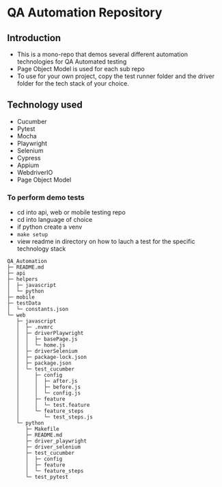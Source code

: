 # QA Automation Repository

## Introduction
- This is a mono-repo that demos several different automation technologies for QA Automated testing
- Page Object Model is used for each sub repo
- To use for your own project, copy the test runner folder and the driver folder for the tech stack of your choice. 

## Technology used
 - Cucumber
 - Pytest
 - Mocha
 - Playwright
 - Selenium
 - Cypress
 - Appium
 - WebdriverIO
 - Page Object Model

### To perform demo tests
- cd into api, web or mobile testing repo
- cd into language of choice
- if python create a venv
- ``` make setup ```
- view readme in directory on how to lauch a test for the specific technology stack

```
QA_Automation
├─ README.md
├─ api
├─ helpers
│  ├─ javascript
│  └─ python
├─ mobile
├─ testData
│  └─ constants.json
└─ web
   ├─ javascript
   │  ├─ .nvmrc
   │  ├─ driverPlaywright
   │  │  ├─ basePage.js
   │  │  └─ home.js
   │  ├─ driverSelenium
   │  ├─ package-lock.json
   │  ├─ package.json
   │  └─ test_cucumber
   │     ├─ config
   │     │  ├─ after.js
   │     │  ├─ before.js
   │     │  └─ config.js
   │     ├─ feature
   │     │  └─ test.feature
   │     └─ feature_steps
   │        └─ test_steps.js
   └─ python
      ├─ Makefile
      ├─ README.md
      ├─ driver_playwright
      ├─ driver_selenium
      ├─ test_cucumber
      │  ├─ config
      │  ├─ feature
      │  └─ feature_steps
      └─ test_pytest

```